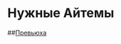 # Нужные Айтемы
##[Превьюха](https://cdn.discordapp.com/attachments/884433324553158666/948585762021048340/unknown.png)
